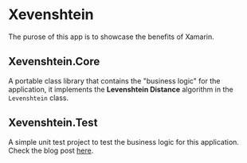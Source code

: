 # Xevenshtein
The purose of this app is to showcase the benefits of Xamarin. 

## Xevenshtein.Core
A portable class library that contains the "business logic" for the application, it implements the **Levenshtein Distance** algorithm in the `Levenshtein` class.

## Xevenshtein.Test
A simple unit test project to test the business logic for this application. Check the blog post [here](https://xsa.ghost.io/unit-testing/).
